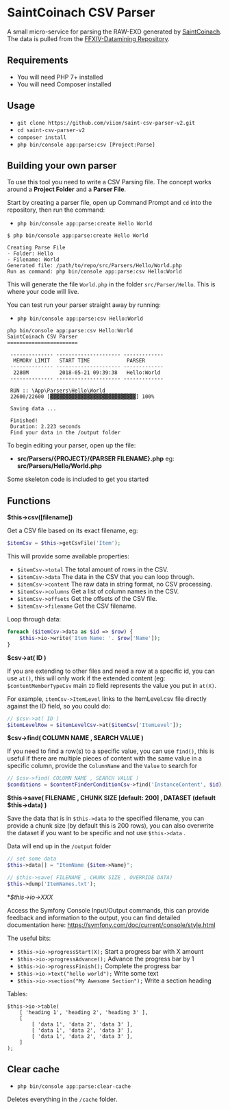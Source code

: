 
# SaintCoinach CSV Parser

A small micro-service for parsing the RAW-EXD generated by [SaintCoinach](https://github.com/ufx/SaintCoinach). The data is pulled from the [FFXIV-Datamining Repository](https://github.com/viion/ffxiv-datamining).  

## Requirements  
  
- You will need PHP 7+ installed  
- You will need Composer installed  
  
## Usage  
  
- `git clone https://github.com/viion/saint-csv-parser-v2.git`  
- `cd saint-csv-parser-v2`  
- `composer install`  
- `php bin/console app:parse:csv [Project:Parse]`  
  
## Building your own parser  
  
To use this tool you need to write a CSV Parsing file. The concept works around a **Project Folder** and a **Parser File**.  
  
Start by creating a parser file, open up Command Prompt and `cd` into the repository, then run the command:  
  
- `php bin/console app:parse:create Hello World`  
```  
$ php bin/console app:parse:create Hello World  
  
Creating Parse File  
- Folder: Hello  
- Filename: World  
Generated file: /path/to/repo/src/Parsers/Hello/World.php  
Run as command: php bin/console app:parse:csv Hello:World  
```  
  
This will generate the file `World.php` in the folder `src/Parser/Hello`. This is where your code will live.  
  
You can test run your parser straight away by running:  
  
- `php bin/console app:parse:csv Hello:World`  
```  
php bin/console app:parse:csv Hello:World  
SaintCoinach CSV Parser
=======================

 -------------- --------------------- -------------
  MEMORY LIMIT   START TIME            PARSER
 -------------- --------------------- -------------
  2280M          2018-05-21 09:39:38   Hello:World
 -------------- --------------------- -------------

 RUN :: \App\Parsers\Hello\World
 22600/22600 [▓▓▓▓▓▓▓▓▓▓▓▓▓▓▓▓▓▓▓▓▓▓▓▓▓▓▓▓] 100%

 Saving data ...

 Finished!
 Duration: 2.223 seconds
 Find your data in the /output folder
```  
 
To begin editing your parser, open up the file:  
  
- **src/Parsers/{PROJECT}/{PARSER FILENAME}.php**  eg: **src/Parsers/Hello/World.php**  
  
Some skeleton code is included to get you started  

  
  
## Functions  
  
**$this->csv([filename])**  
  
Get a CSV file based on its exact filename, eg:  
  
```php  
$itemCsv = $this->getCsvFile('Item');  
```  

This will provide some available properties:

- `$itemCsv->total` The total amount of rows in the CSV.
- `$itemCsv->data` The data in the CSV that you can loop through.
- `$itemCsv->content` The raw data in string format, no CSV processing.
- `$itemCsv->columns` Get a list of column names in the CSV.
- `$itemCsv->offsets` Get the offsets of the CSV file.
- `$itemCsv->filename` Get the CSV filename.
  
Loop through data:  
  
```php  
foreach ($itemCsv->data as $id => $row) {  
    $this->io->write('Item Name: '. $row['Name']);
}  
```  
  
**$csv->at( ID )**  
  
If you are extending to other files and need a row at a specific id, you can use `at()`, this will only work if the extended content (eg: `$contentMemberTypeCsv` main `ID` field represents the value you put in `at(X)`.

For example, `itemCsv->ItemLevel` links to the ItemLevel.csv file directly against the ID field, so you could do:
  
```php  
// $csv->at( ID )
$itemLevelRow = $itemLevelCsv->at($itemCsv['ItemLevel']);  
```  
  
**$csv->find( COLUMN NAME , SEARCH VALUE )**  
  
If you need to find a row(s) to a specific value, you can use `find()`, this is useful if there are multiple pieces of content with the same value in a specific column, provide the `ColumnName` and the `Value` to search for
  
```php  
// $csv->find( COLUMN NAME , SEARCH VALUE )
$conditions = $contentFinderConditionCsv->find('InstanceContent', $id);  
```  
  
**$this->save( FILENAME , CHUNK SIZE [default: 200] , DATASET (default $this->data) )**  

Save the data that is in `$this->data` to the specified filename, you can provide a chunk size (by default this is 200 rows), you can also overwrite the dataset if you want to be specific and not use `$this->data`  .

Data will end up in the `/output` folder

```php
// set some data
$this->data[] = "ItemName {$item->Name}";

// $this->save( FILENAME , CHUNK SIZE , OVERRIDE DATA)
$this->dump('ItemNames.txt');  
```  
 
**$this->io->XXX*

Access the Symfony Console Input/Output commands, this can provide feedback and information to the output, you can find detailed documentation here: https://symfony.com/doc/current/console/style.html

The useful bits:

- `$this->io->progressStart(X);` Start a progress bar with X amount
- `$this->io->progressAdvance();` Advance the progress bar by 1
- `$this->io->progressFinish();` Complete the progress bar
- `$this->io->text("hello world");` Write some text
- `$this->io->section("My Awesome Section");` Write a section heading

Tables:

```
$this->io->table(
	[ 'heading 1', 'heading 2', 'heading 3' ],
	[
		[ 'data 1', 'data 2', 'data 3' ],
		[ 'data 1', 'data 2', 'data 3' ],
		[ 'data 1', 'data 2', 'data 3' ],
	]
);
```

  
## Clear cache  
  
- `php bin/console app:parse:clear-cache`

Deletes everything in the `/cache` folder.
